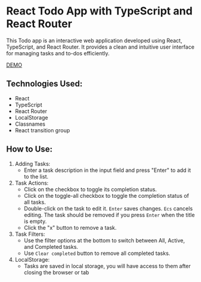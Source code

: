 # React Todo App with TypeScript and React Router
This Todo app is an interactive web application developed using React, TypeScript, and React Router. It provides a clean and intuitive user interface for managing tasks and to-dos efficiently.

[DEMO](https://ruslan-yarosh.github.io/todo_app/)

## Technologies Used:
 - React
 - TypeScript
 - React Router
 - LocalStorage
 - Classnames
 - React transition group

## How to Use:
1. Adding Tasks:
    - Enter a task description in the input field and press "Enter" to add it to the list.
2. Task Actions:
    - Click on the checkbox to toggle its completion status.
    - Click on the toggle-all checkbox to toggle the completion status of all tasks.
    - Double-click on the task to edit it. `Enter` saves changes. `Ecs` cancels editing. The task should be removed if you press `Enter` when the title is empty.
    - Click the "x" button to remove a task.
3. Task Filters:
    - Use the filter options at the bottom to switch between All, Active, and Completed tasks.
    - Use `Clear completed` button to remove all completed tasks.
4. LocalStorage: 
    - Tasks are saved in local storage, you will have access to them after closing the browser or tab

